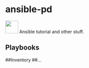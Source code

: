 # ansible-pd

<img src="https://user-images.githubusercontent.com/27725600/115963363-dc5edc80-a516-11eb-81ef-f2cbad5667a0.png" width="40" height="40"> 
Ansible tutorial and other stuff.

## Playbooks
##Inventory
##...
